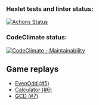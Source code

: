 ### Hexlet tests and linter status:
[![Actions Status](https://github.com/AnrDaemon/java-project-61/actions/workflows/hexlet-check.yml/badge.svg)](https://github.com/AnrDaemon/java-project-61/actions)

### CodeClimate status:
[![CodeClimate - Maintainability](https://api.codeclimate.com/v1/badges/b729cd22c95afd75ed94/maintainability)](https://codeclimate.com/github/AnrDaemon/java-project-61/maintainability)

## Game replays

  - [EvenOdd (#5)](https://asciinema.org/a/R02RLsxcJ6WdlEaK7oPwltQFQ)
  - [Calculator (#6)](https://asciinema.org/a/0p27Ru3x4Ko6wfPu4strMAmuy)
  - [GCD (#7)](https://asciinema.org/a/puNSQzId9KeG0CApFLcZsPoZo)
